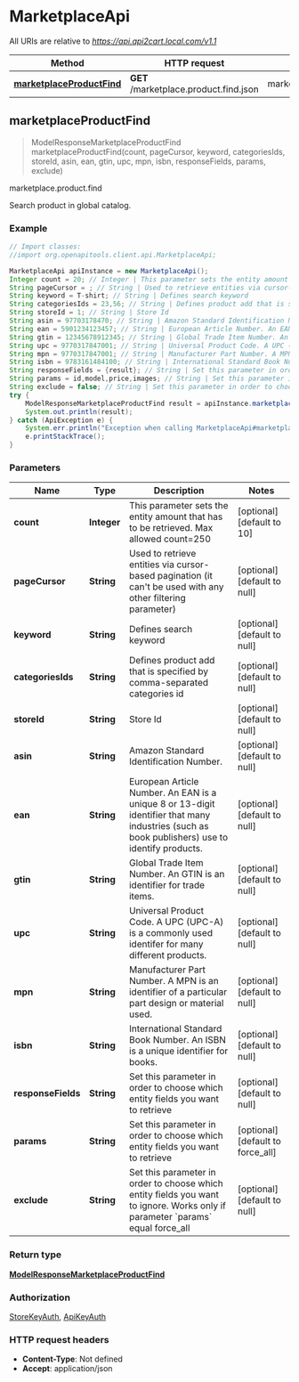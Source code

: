# MarketplaceApi

All URIs are relative to *https://api.api2cart.local.com/v1.1*

Method | HTTP request | Description
------------- | ------------- | -------------
[**marketplaceProductFind**](MarketplaceApi.md#marketplaceProductFind) | **GET** /marketplace.product.find.json | marketplace.product.find



## marketplaceProductFind

> ModelResponseMarketplaceProductFind marketplaceProductFind(count, pageCursor, keyword, categoriesIds, storeId, asin, ean, gtin, upc, mpn, isbn, responseFields, params, exclude)

marketplace.product.find

Search product in global catalog.

### Example

```java
// Import classes:
//import org.openapitools.client.api.MarketplaceApi;

MarketplaceApi apiInstance = new MarketplaceApi();
Integer count = 20; // Integer | This parameter sets the entity amount that has to be retrieved. Max allowed count=250
String pageCursor = ; // String | Used to retrieve entities via cursor-based pagination (it can't be used with any other filtering parameter)
String keyword = T-shirt; // String | Defines search keyword
String categoriesIds = 23,56; // String | Defines product add that is specified by comma-separated categories id
String storeId = 1; // String | Store Id
String asin = 97703178470; // String | Amazon Standard Identification Number.
String ean = 5901234123457; // String | European Article Number. An EAN is a unique 8 or 13-digit identifier that many industries (such as book publishers) use to identify products.
String gtin = 12345678912345; // String | Global Trade Item Number. An GTIN is an identifier for trade items.
String upc = 9770317847001; // String | Universal Product Code. A UPC (UPC-A) is a commonly used identifer for many different products.
String mpn = 9770317847001; // String | Manufacturer Part Number. A MPN is an identifier of a particular part design or material used.
String isbn = 9783161484100; // String | International Standard Book Number. An ISBN is a unique identifier for books.
String responseFields = {result}; // String | Set this parameter in order to choose which entity fields you want to retrieve
String params = id,model,price,images; // String | Set this parameter in order to choose which entity fields you want to retrieve
String exclude = false; // String | Set this parameter in order to choose which entity fields you want to ignore. Works only if parameter `params` equal force_all
try {
    ModelResponseMarketplaceProductFind result = apiInstance.marketplaceProductFind(count, pageCursor, keyword, categoriesIds, storeId, asin, ean, gtin, upc, mpn, isbn, responseFields, params, exclude);
    System.out.println(result);
} catch (ApiException e) {
    System.err.println("Exception when calling MarketplaceApi#marketplaceProductFind");
    e.printStackTrace();
}
```

### Parameters


Name | Type | Description  | Notes
------------- | ------------- | ------------- | -------------
 **count** | **Integer**| This parameter sets the entity amount that has to be retrieved. Max allowed count&#x3D;250 | [optional] [default to 10]
 **pageCursor** | **String**| Used to retrieve entities via cursor-based pagination (it can&#39;t be used with any other filtering parameter) | [optional] [default to null]
 **keyword** | **String**| Defines search keyword | [optional] [default to null]
 **categoriesIds** | **String**| Defines product add that is specified by comma-separated categories id | [optional] [default to null]
 **storeId** | **String**| Store Id | [optional] [default to null]
 **asin** | **String**| Amazon Standard Identification Number. | [optional] [default to null]
 **ean** | **String**| European Article Number. An EAN is a unique 8 or 13-digit identifier that many industries (such as book publishers) use to identify products. | [optional] [default to null]
 **gtin** | **String**| Global Trade Item Number. An GTIN is an identifier for trade items. | [optional] [default to null]
 **upc** | **String**| Universal Product Code. A UPC (UPC-A) is a commonly used identifer for many different products. | [optional] [default to null]
 **mpn** | **String**| Manufacturer Part Number. A MPN is an identifier of a particular part design or material used. | [optional] [default to null]
 **isbn** | **String**| International Standard Book Number. An ISBN is a unique identifier for books. | [optional] [default to null]
 **responseFields** | **String**| Set this parameter in order to choose which entity fields you want to retrieve | [optional] [default to null]
 **params** | **String**| Set this parameter in order to choose which entity fields you want to retrieve | [optional] [default to force_all]
 **exclude** | **String**| Set this parameter in order to choose which entity fields you want to ignore. Works only if parameter &#x60;params&#x60; equal force_all | [optional] [default to null]

### Return type

[**ModelResponseMarketplaceProductFind**](ModelResponseMarketplaceProductFind.md)

### Authorization

[StoreKeyAuth](../README.md#StoreKeyAuth), [ApiKeyAuth](../README.md#ApiKeyAuth)

### HTTP request headers

- **Content-Type**: Not defined
- **Accept**: application/json

